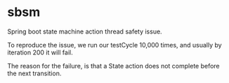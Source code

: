 # sbsm

Spring boot state machine action thread safety issue.

To reproduce the issue, we run our testCycle 10,000 times, and usually by iteration 200 it will fail.

The reason for the failure, is that a State action does not complete before the next transition.
